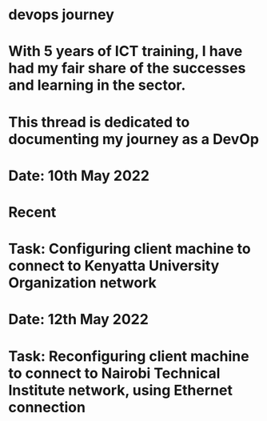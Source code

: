 # devops journey
# With 5 years of ICT training, I have had my fair share of the successes and learning in the sector.

# This thread is dedicated to documenting my journey as a DevOp

# Date: 10th May 2022

# Recent

# Task: Configuring client machine to connect to Kenyatta University Organization network

# Date: 12th May 2022

# Task: Reconfiguring client machine to connect to Nairobi Technical Institute network, using Ethernet connection
